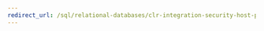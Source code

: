 ```yaml
---
redirect_url: /sql/relational-databases/clr-integration-security-host-protection-attributes/disallowed-types-and-members-in-microsoft-visualbasic-dll?toc=%2fsql%2frelational-databases%2fclr-integration-security-host-protection-attributes%2ftoc.json
---
```

